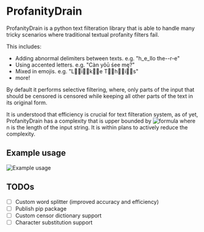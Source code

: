 # ProfanityDrain

ProfanityDrain is a python text filteration library that is able to handle many tricky scenarios where traditional textual profanity filters fail.

This includes:
* Adding abnormal delimiters between texts. e.g. "h_e_llo the--r-e"
* Using accented letters. e.g. "Càn yôū śee mę?"
* Mixed in emojis. e.g. "L👏🏼i👏🏼k👏🏼e T👏🏼h👏🏼i👏🏼s"
* more!

By default it performs selective filtering, where, only parts of the input that should be censored is censored while keeping all other parts of the text in its original form.

It is understood that efficiency is crucial for text filteration system, as of yet, ProfanityDrain has a complexity that is upper bounded by ![formula](https://render.githubusercontent.com/render/math?math=O(10n))
 where n is the length of the input string. It is within plans to actively reduce the complexity.

## Example usage
![Example usage](https://github.com/MarkYHZhang/profanitydrain/blob/master/readme/example.png "Example usage")

## TODOs
- [ ] Custom word splitter (improved accuracy and efficiency)
- [ ] Publish pip package
- [ ] Custom censor dictionary support
- [ ] Character substitution support
